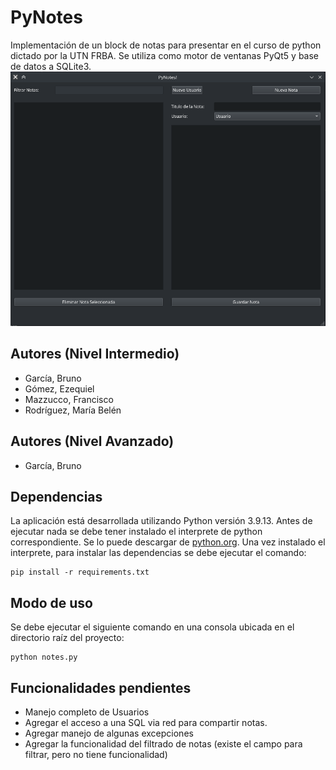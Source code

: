# PyNotes

Implementación de un block de notas para presentar en el curso de python dictado por la UTN FRBA.
Se utiliza como motor de ventanas PyQt5 y base de datos a SQLite3.
![PyNotes](img/pynotes.png "Pantalla principal")

## Autores (Nivel Intermedio)
  - García, Bruno
  - Gómez, Ezequiel
  - Mazzucco, Francisco
  - Rodríguez, María Belén

## Autores (Nivel Avanzado)
  - García, Bruno

## Dependencias
La aplicación está desarrollada utilizando Python versión 3.9.13. Antes de ejecutar nada se debe tener instalado el interprete de python correspondiente. Se lo puede descargar de [python.org](https://www.python.org/downloads/).
Una vez instalado el interprete, para instalar las dependencias se debe ejecutar el comando:

    pip install -r requirements.txt


## Modo de uso
Se debe ejecutar el siguiente comando en una consola ubicada en el directorio raíz del proyecto:

    python notes.py


## Funcionalidades pendientes
  - Manejo completo de Usuarios
  - Agregar el acceso a una SQL via red para compartir notas.
  - Agregar manejo de algunas excepciones
  - Agregar la funcionalidad del filtrado de notas (existe el campo para filtrar, pero no tiene funcionalidad)
